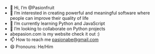 - 👋 Hi, I’m @Pasionfruit
- 👀 I’m interested in creating powerful and meaningful software where people can improve their quality of life
- 🌱 I’m currently learning Python and JavaScript
- 💞️ I’m looking to collaborate on Python projects
- abepasion.com is my website check it out :)
- 📫 How to reach me pasionabe@gmail.com
- 😄 Pronouns: He/Him

<!---
Pasionfruit/Pasionfruit is a ✨ special ✨ repository because its `README.md` (this file) appears on your GitHub profile.
You can click the Preview link to take a look at your changes.
--->
